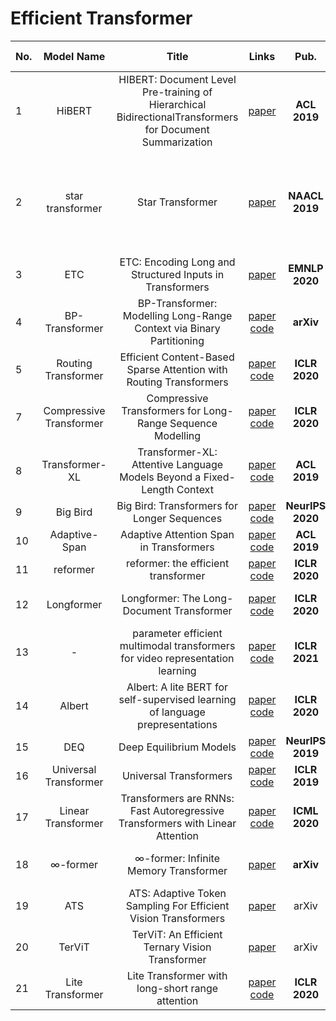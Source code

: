# Efficient Transformer

|No.  |Model Name |Title |Links |Pub. | Organization| Release Time |
|-----|:-----:|:-----:|:-----:|:--------:|:---:|:-------:|
|1|HiBERT |HIBERT: Document Level Pre-training of Hierarchical BidirectionalTransformers for Document Summarization |[paper](https://arxiv.org/pdf/1905.06566.pdf) |__ACL 2019__|Microsoft Research Asia|16 May 2019|
|2|star transformer|Star Transformer |[paper](https://www.aclweb.org/anthology/N19-1133.pdf) |__NAACL 2019__|Shanghai Key Laboratory of Intelligent Information Processing, Fudan University|25 Feb 2019|
|3|ETC |ETC: Encoding Long and Structured Inputs in Transformers |[paper](https://www.aclweb.org/anthology/2020.emnlp-main.19.pdf) |__EMNLP 2020__|Google AI|16 November 2020|
|4|BP-Transformer |BP-Transformer: Modelling Long-Range Context via Binary Partitioning |[paper](https://arxiv.org/pdf/1911.04070.pdf) [code](https://github.com/yzh119/BPT)|__arXiv__|AWS Shanghai AI Lab|11 November 2019|
|5|Routing Transformer |Efficient Content-Based Sparse Attention with Routing Transformers |[paper](https://openreview.net/forum?id=B1gjs6EtDr) [code](https://github.com/lucidrains/routing-transformer)|__ICLR 2020__|Google AI|1 Februray 2021|
|7|Compressive Transformer |Compressive Transformers for Long-Range Sequence Modelling |[paper](https://openreview.net/pdf?id=SylKikSYDH) [code](https://github.com/lucidrains/compressive-transformer-pytorch)|__ICLR 2020__|Deep Mind|25 Sep 2019|
|8|Transformer-XL |Transformer-XL: Attentive Language Models Beyond a Fixed-Length Context |[paper](https://arxiv.org/abs/1901.02860) [code](https://github.com/kimiyoung/transformer-xl)|__ACL 2019__|CMU|9 Jan 2019|
|9|Big Bird |Big Bird: Transformers for Longer Sequences |[paper](https://arxiv.org/abs/2007.14062) [code](https://github.com/google-research/bigbird)|__NeurIPS 2020__|Google Research|8 Jan 2021|
|10|Adaptive-Span |Adaptive Attention Span in Transformers |[paper](https://arxiv.org/pdf/1905.07799.pdf) [code](https://github.com/facebookresearch/adaptive-span)|__ACL 2019__|Facebook AI|19 May 2019|
|11|reformer |reformer: the efficient transformer |[paper](https://arxiv.org/abs/2001.04451) [code](https://github.com/lucidrains/reformer-pytorch)|__ICLR 2020__|Google AI|13 Jan 2020|
|12|Longformer |Longformer: The Long-Document Transformer |[paper](https://arxiv.org/abs/2004.05150) [code](https://github.com/allenai/longformer)|__ICLR 2020__|Allen Insitute for Artificial Intelligence|2 Dec 2020|
|13| - | parameter efficient multimodal transformers for video representation learning | [paper](https://openreview.net/forum?id=6UdQLhqJyFD) [code](https://github.com/sangho-vision/avbert) | __ICLR 2021__| Seoul National University | 8 Dec 2020|
|14| Albert| Albert: A lite BERT for self-supervised learning of language prepresentations | [paper](https://openreview.net/pdf?id=H1eA7AEtvS) [code](https://github.com/google-research/ALBERT) | __ICLR 2020__| Google Research | 26 Sep 2019|
|15| DEQ | Deep Equilibrium Models |[paper](https://proceedings.neurips.cc/paper/2019/file/01386bd6d8e091c2ab4c7c7de644d37b-Paper.pdf) [code](https://github.com/locuslab/deq) |  __NeurIPS 2019__| CMU |3 Sep 2019|
|16| Universal Transformer | Universal Transformers | [paper](https://arxiv.org/pdf/1807.03819.pdf) [code](https://github.com/andreamad8/Universal-Transformer-Pytorch) | __ICLR 2019__| University of Amsterdam | 5 May 2019|
|17| Linear Transformer | Transformers are RNNs: Fast Autoregressive Transformers with Linear Attention | [paper](https://arxiv.org/pdf/2006.16236.pdf) [code](https://linear-transformers.com/) | __ICML 2020__ | Idiap Research Institute | 31 Aug 2020|
|18| ∞-former | ∞-former: Infinite Memory Transformer | [paper](https://arxiv.org/pdf/2109.00301.pdf) | __arXiv__ |Pedro Henrique Martins | 1 Sep 2021|
|19| ATS| ATS: Adaptive Token Sampling For Efficient Vision Transformers| [paper](https://arxiv.org/pdf/2111.15667.pdf) | arXiv | Microsoft|30 Nov 2021|
|20 |TerViT |TerViT: An Efficient Ternary Vision Transformer |[paper](https://arxiv.org/pdf/2201.08050.pdf) | arXiv| Beihang University| 20 Jan 2022|
|21| Lite Transformer| Lite Transformer with long-short range attention| [paper](https://arxiv.org/pdf/2004.11886.pdf) [code](https://github.com/mit-han-lab/lite-transformer) | __ICLR 2020__ | MiT | 24 Apr 2020|







